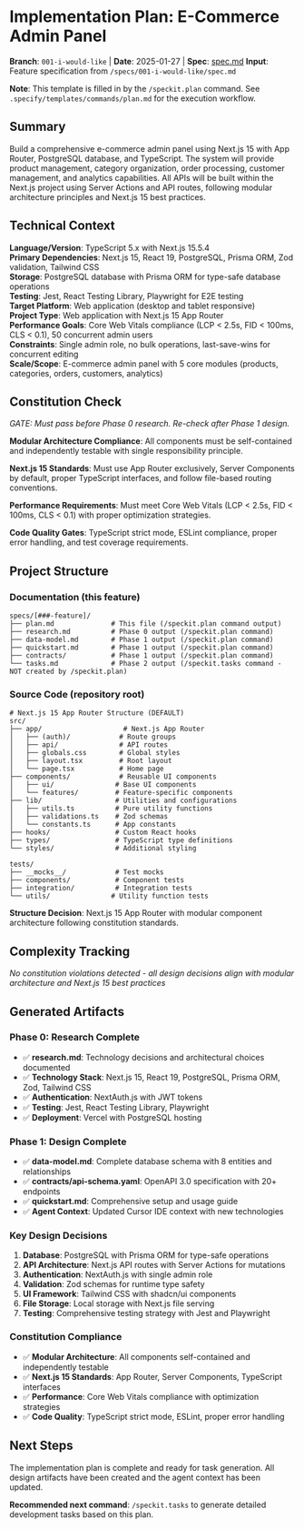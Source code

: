 # Implementation Plan: E-Commerce Admin Panel

**Branch**: `001-i-would-like` | **Date**: 2025-01-27 | **Spec**: [spec.md](./spec.md)
**Input**: Feature specification from `/specs/001-i-would-like/spec.md`

**Note**: This template is filled in by the `/speckit.plan` command. See `.specify/templates/commands/plan.md` for the execution workflow.

## Summary

Build a comprehensive e-commerce admin panel using Next.js 15 with App Router, PostgreSQL database, and TypeScript. The system will provide product management, category organization, order processing, customer management, and analytics capabilities. All APIs will be built within the Next.js project using Server Actions and API routes, following modular architecture principles and Next.js 15 best practices.

## Technical Context

**Language/Version**: TypeScript 5.x with Next.js 15.5.4  
**Primary Dependencies**: Next.js 15, React 19, PostgreSQL, Prisma ORM, Zod validation, Tailwind CSS  
**Storage**: PostgreSQL database with Prisma ORM for type-safe database operations  
**Testing**: Jest, React Testing Library, Playwright for E2E testing  
**Target Platform**: Web application (desktop and tablet responsive)  
**Project Type**: Web application with Next.js 15 App Router  
**Performance Goals**: Core Web Vitals compliance (LCP < 2.5s, FID < 100ms, CLS < 0.1), 50 concurrent admin users  
**Constraints**: Single admin role, no bulk operations, last-save-wins for concurrent editing  
**Scale/Scope**: E-commerce admin panel with 5 core modules (products, categories, orders, customers, analytics)

## Constitution Check

*GATE: Must pass before Phase 0 research. Re-check after Phase 1 design.*

**Modular Architecture Compliance**: All components must be self-contained and independently testable with single responsibility principle.

**Next.js 15 Standards**: Must use App Router exclusively, Server Components by default, proper TypeScript interfaces, and follow file-based routing conventions.

**Performance Requirements**: Must meet Core Web Vitals (LCP < 2.5s, FID < 100ms, CLS < 0.1) with proper optimization strategies.

**Code Quality Gates**: TypeScript strict mode, ESLint compliance, proper error handling, and test coverage requirements.

## Project Structure

### Documentation (this feature)

```
specs/[###-feature]/
├── plan.md              # This file (/speckit.plan command output)
├── research.md          # Phase 0 output (/speckit.plan command)
├── data-model.md        # Phase 1 output (/speckit.plan command)
├── quickstart.md        # Phase 1 output (/speckit.plan command)
├── contracts/           # Phase 1 output (/speckit.plan command)
└── tasks.md             # Phase 2 output (/speckit.tasks command - NOT created by /speckit.plan)
```

### Source Code (repository root)
<!--
  ACTION REQUIRED: Replace the placeholder tree below with the concrete layout
  for this feature. Delete unused options and expand the chosen structure with
  real paths. The delivered plan must not include Option labels.
-->

```
# Next.js 15 App Router Structure (DEFAULT)
src/
├── app/                    # Next.js App Router
│   ├── (auth)/            # Route groups
│   ├── api/               # API routes
│   ├── globals.css        # Global styles
│   ├── layout.tsx         # Root layout
│   └── page.tsx           # Home page
├── components/            # Reusable UI components
│   ├── ui/               # Base UI components
│   └── features/         # Feature-specific components
├── lib/                  # Utilities and configurations
│   ├── utils.ts          # Pure utility functions
│   ├── validations.ts    # Zod schemas
│   └── constants.ts      # App constants
├── hooks/                # Custom React hooks
├── types/                # TypeScript type definitions
└── styles/               # Additional styling

tests/
├── __mocks__/            # Test mocks
├── components/           # Component tests
├── integration/          # Integration tests
└── utils/               # Utility function tests
```

**Structure Decision**: Next.js 15 App Router with modular component architecture following constitution standards.

## Complexity Tracking

*No constitution violations detected - all design decisions align with modular architecture and Next.js 15 best practices*

## Generated Artifacts

### Phase 0: Research Complete
- ✅ **research.md**: Technology decisions and architectural choices documented
- ✅ **Technology Stack**: Next.js 15, React 19, PostgreSQL, Prisma ORM, Zod, Tailwind CSS
- ✅ **Authentication**: NextAuth.js with JWT tokens
- ✅ **Testing**: Jest, React Testing Library, Playwright
- ✅ **Deployment**: Vercel with PostgreSQL hosting

### Phase 1: Design Complete
- ✅ **data-model.md**: Complete database schema with 8 entities and relationships
- ✅ **contracts/api-schema.yaml**: OpenAPI 3.0 specification with 20+ endpoints
- ✅ **quickstart.md**: Comprehensive setup and usage guide
- ✅ **Agent Context**: Updated Cursor IDE context with new technologies

### Key Design Decisions
1. **Database**: PostgreSQL with Prisma ORM for type-safe operations
2. **API Architecture**: Next.js API routes with Server Actions for mutations
3. **Authentication**: NextAuth.js with single admin role
4. **Validation**: Zod schemas for runtime type safety
5. **UI Framework**: Tailwind CSS with shadcn/ui components
6. **File Storage**: Local storage with Next.js file serving
7. **Testing**: Comprehensive testing strategy with Jest and Playwright

### Constitution Compliance
- ✅ **Modular Architecture**: All components self-contained and independently testable
- ✅ **Next.js 15 Standards**: App Router, Server Components, TypeScript interfaces
- ✅ **Performance**: Core Web Vitals compliance with optimization strategies
- ✅ **Code Quality**: TypeScript strict mode, ESLint, proper error handling

## Next Steps

The implementation plan is complete and ready for task generation. All design artifacts have been created and the agent context has been updated.

**Recommended next command**: `/speckit.tasks` to generate detailed development tasks based on this plan.
